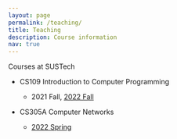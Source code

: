 ```yaml
---
layout: page
permalink: /teaching/
title: Teaching
description: Course information
nav: true
---
```


Courses at SUSTech

- CS109 Introduction to Computer Programming
	- 2021 Fall, [2022 Fall](/courses/CS109/2022Fall)

- CS305A Computer Networks
	- [2022 Spring](/courses/CS305A/2022Spring)
